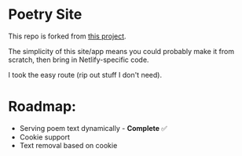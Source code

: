 # Poetry Site
This repo is forked from [this project](https://github.com/netlify-templates/next-platform-starter).

The simplicity of this site/app means you could probably make it from scratch, then bring in Netlify-specific code.

I took the easy route (rip out stuff I don't need).

# Roadmap:
* Serving poem text dynamically - **Complete** ✅
* Cookie support
* Text removal based on cookie
